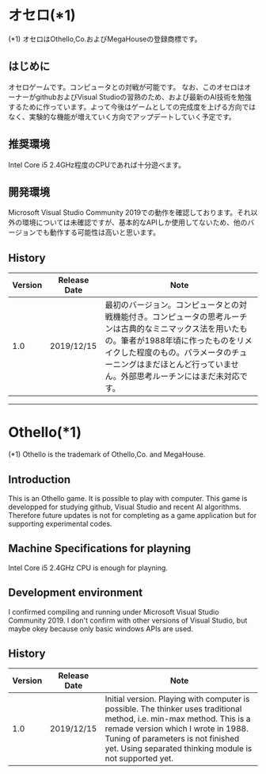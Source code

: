 # オセロ(*1)

(*1) オセロはOthello,Co.およびMegaHouseの登録商標です。

## はじめに
オセロゲームです。コンピュータとの対戦が可能です。
なお、このオセロはオーナーがgithubおよびVisual Studioの習熟のため、および最新のAI技術を勉強するために作っています。よって今後はゲームとしての完成度を上げる方向ではなく、実験的な機能が増えていく方向でアップデートしていく予定です。

## 推奨環境
Intel Core i5 2.4GHz程度のCPUであれば十分遊べます。

## 開発環境
Microsoft Visual Studio Community 2019での動作を確認しております。それ以外の環境については未確認ですが、基本的なAPIしか使用してないため、他のバージョンでも動作する可能性は高いと思います。

## History
|Version|Release Date|Note|
|-------|------------|--------|
|1.0|2019/12/15|最初のバージョン。コンピュータとの対戦機能付き。コンピュータの思考ルーチンは古典的なミニマックス法を用いたもの。筆者が1988年頃に作ったものをリメイクした程度のもの。パラメータのチューニングはまだほとんど行っていません。外部思考ルーチンにはまだ未対応です。|
----------------------------
# Othello(*1)
(*1) Othello is the trademark of Othello,Co. and MegaHouse.

## Introduction
This is an Othello game. It is possible to play with computer.
This game is developped for studying github, Visual Studio and recent AI algorithms. Therefore future updates is not for completing as a game application but for supporting experimental codes.

## Machine Specifications for playning
Intel Core i5 2.4GHz CPU is enough for playning.

## Development environment
I confirmed compiling and running under Microsoft Visual Studio Community 2019. I don't confirm with other versions of Visual Studio, but maybe okey because only basic windows APIs are used.

## History
|Version|Release Date|Note|
|-------|------------|--------|
|1.0|2019/12/15|Initial version. Playing with computer is possible. The thinker uses traditional method, i.e. min-max method. This is a remade version which I wrote in 1988. Tuning of parameters is not finished yet. Using separated thinking module is not supported yet.|
